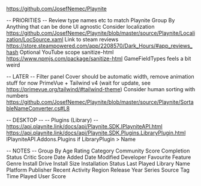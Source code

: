 https://github.com/JosefNemec/Playnite

-- PRIORITIES --
Review type names etc to match Playnite
Group By
Anything that can be done UI agnostic
Consider localization https://github.com/JosefNemec/Playnite/blob/master/source/Playnite/Localization/LocSource.xaml
Link to steam reviews https://store.steampowered.com/app/2208570/Dark_Hours/#app_reviews_hash
Optional YouTube scope
sanitize-html https://www.npmjs.com/package/sanitize-html
GameFieldTypes feels a bit weird

-- LATER --
Filter panel
Cover should be automatic width, remove animation stuff for now
PrimeVue + Tailwind v4 (wait for update, see https://primevue.org/tailwind/#tailwind-theme)
Consider human sorting with numbers https://github.com/JosefNemec/Playnite/blob/master/source/Playnite/SortableNameConverter.cs#L8

-- DESKTOP --
-- Plugins (Library) --
https://api.playnite.link/docs/api/Playnite.SDK.IPlayniteAPI.html
https://api.playnite.link/docs/api/Playnite.SDK.Plugins.LibraryPlugin.html
IPlayniteAPI.Addons.Plugins
if LibraryPlugin > Name

-- NOTES --
Group By
Age Rating
Category
Community Score
Completion Status
Critic Score
Date Added
Date Modified
Developer
Favourite
Feature
Genre
Install Drive
Install Size
Installation Status
Last Played
Library
Name
Platform
Publisher
Recent Activity
Region
Release Year
Series
Source
Tag
Time Played
User Score
